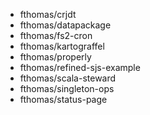 - fthomas/crjdt
- fthomas/datapackage
- fthomas/fs2-cron
- fthomas/kartograffel
- fthomas/properly
- fthomas/refined-sjs-example
- fthomas/scala-steward
- fthomas/singleton-ops
- fthomas/status-page
